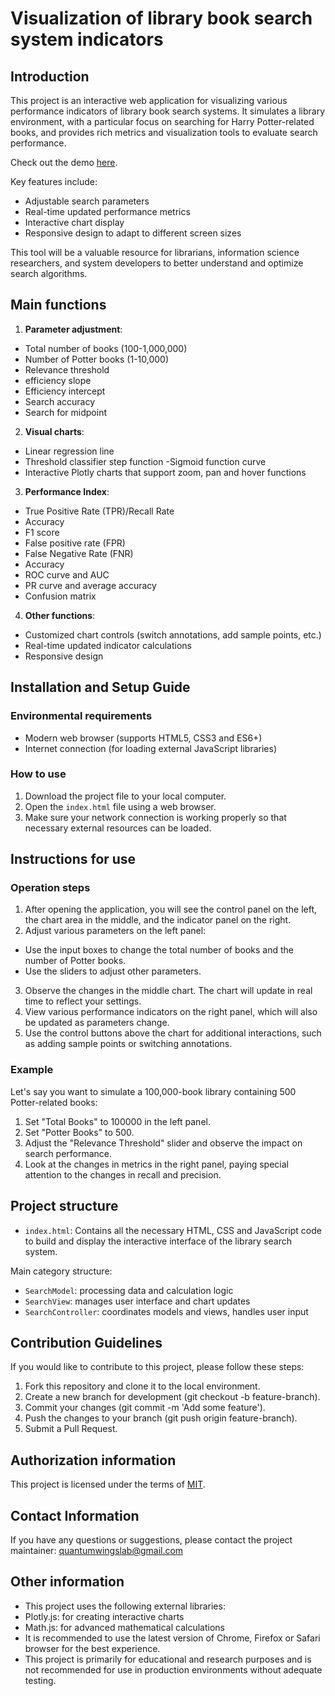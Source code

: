# Visualization of library book search system indicators

## Introduction

This project is an interactive web application for visualizing various performance indicators of library book search systems. It simulates a library environment, with a particular focus on searching for Harry Potter-related books, and provides rich metrics and visualization tools to evaluate search performance.

Check out the demo [here](https://quantumwings.github.io/Library-Book-Search-System/).

Key features include:
- Adjustable search parameters
- Real-time updated performance metrics
- Interactive chart display
- Responsive design to adapt to different screen sizes

This tool will be a valuable resource for librarians, information science researchers, and system developers to better understand and optimize search algorithms.

## Main functions

1. **Parameter adjustment**:
 - Total number of books (100-1,000,000)
 - Number of Potter books (1-10,000)
 - Relevance threshold
 - efficiency slope
 - Efficiency intercept
 - Search accuracy
 - Search for midpoint

2. **Visual charts**:
 - Linear regression line
 - Threshold classifier step function
 -Sigmoid function curve
 - Interactive Plotly charts that support zoom, pan and hover functions

3. **Performance Index**:
 - True Positive Rate (TPR)/Recall Rate
 - Accuracy
 - F1 score
 - False positive rate (FPR)
 - False Negative Rate (FNR)
 - Accuracy
 - ROC curve and AUC
 - PR curve and average accuracy
 - Confusion matrix

4. **Other functions**:
 - Customized chart controls (switch annotations, add sample points, etc.)
 - Real-time updated indicator calculations
 - Responsive design

## Installation and Setup Guide

### Environmental requirements
- Modern web browser (supports HTML5, CSS3 and ES6+)
- Internet connection (for loading external JavaScript libraries)

### How to use
1. Download the project file to your local computer.
2. Open the `index.html` file using a web browser.
3. Make sure your network connection is working properly so that necessary external resources can be loaded.

## Instructions for use

### Operation steps
1. After opening the application, you will see the control panel on the left, the chart area in the middle, and the indicator panel on the right.
2. Adjust various parameters on the left panel:
 - Use the input boxes to change the total number of books and the number of Potter books.
 - Use the sliders to adjust other parameters.
3. Observe the changes in the middle chart. The chart will update in real time to reflect your settings.
4. View various performance indicators on the right panel, which will also be updated as parameters change.
5. Use the control buttons above the chart for additional interactions, such as adding sample points or switching annotations.

### Example
Let's say you want to simulate a 100,000-book library containing 500 Potter-related books:
1. Set "Total Books" to 100000 in the left panel.
2. Set "Potter Books" to 500.
3. Adjust the "Relevance Threshold" slider and observe the impact on search performance.
4. Look at the changes in metrics in the right panel, paying special attention to the changes in recall and precision.

## Project structure

- `index.html`: Contains all the necessary HTML, CSS and JavaScript code to build and display the interactive interface of the library search system.

Main category structure:
- `SearchModel`: processing data and calculation logic
- `SearchView`: manages user interface and chart updates
- `SearchController`: coordinates models and views, handles user input

## Contribution Guidelines
If you would like to contribute to this project, please follow these steps:
1. Fork this repository and clone it to the local environment.
2. Create a new branch for development (git checkout -b feature-branch).
3. Commit your changes (git commit -m 'Add some feature').
4. Push the changes to your branch (git push origin feature-branch).
5. Submit a Pull Request.

## Authorization information
This project is licensed under the terms of [MIT](https://opensource.org/licenses/MIT).

## Contact Information
If you have any questions or suggestions, please contact the project maintainer: quantumwingslab@gmail.com

## Other information
- This project uses the following external libraries:
 - Plotly.js: for creating interactive charts
 - Math.js: for advanced mathematical calculations
- It is recommended to use the latest version of Chrome, Firefox or Safari browser for the best experience.
- This project is primarily for educational and research purposes and is not recommended for use in production environments without adequate testing.
